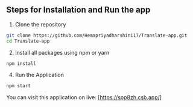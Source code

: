 ## Steps for Installation and Run the app
 

1. Clone the repository

```bash
git clone https://github.com/Hemapriyadharshini17/Translate-app.git
cd Translate-app
```

2. Install all packages using npm or yarn

```bash
npm install
```

4. Run the Application

```bash
npm start
```

You can visit this application on live: [https://spp8zh.csb.app/]
